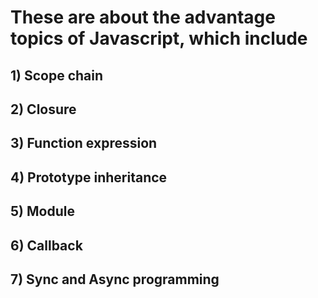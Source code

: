 # These are about the advantage topics of Javascript, which include
## 1) Scope chain
## 2) Closure
## 3) Function expression
## 4) Prototype inheritance
## 5) Module
## 6) Callback
## 7) Sync and Async programming
